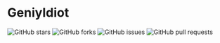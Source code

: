 # GeniyIdiot
![GitHub stars](https://img.shields.io/github/stars/dimonoid1989/repo?style=social)
![GitHub forks](https://img.shields.io/github/forks/dimonoid1989/repo?style=social)
![GitHub issues](https://img.shields.io/github/issues/dimonoid1989/repo)
![GitHub pull requests](https://img.shields.io/github/issues-pr/dimonoid1989/repo)
